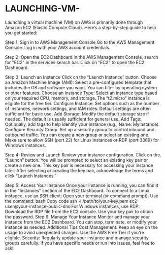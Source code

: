 # LAUNCHING-VM-
Launching a virtual machine (VM) on AWS is primarily done through Amazon EC2 (Elastic Compute Cloud). Here’s a step-by-step guide to help you get started:

Step 1: Sign in to AWS Management Console
Go to the AWS Management Console.
Log in with your AWS account credentials.


Step 2: Open the EC2 Dashboard
In the AWS Management Console, search for "EC2" in the services search bar.
Click on "EC2" to open the EC2 Dashboard.

Step 3: Launch an Instance
Click on the “Launch Instance” button.
Choose an Amazon Machine Image (AMI): Select a pre-configured template that includes the OS and software you want. You can filter by operating system or other features.
Choose an Instance Type: Select an instance type based on your required CPU, memory, and storage. The “t2.micro” instance is eligible for the free tier.
Configure Instance: Set options such as the number of instances, network settings, and IAM roles. Default settings are often sufficient for basic use.
Add Storage: Modify the default storage size if needed. The default is usually sufficient for general use.
Add Tags: Optionally, add tags to help identify your instance (e.g., Name: MyInstance).
Configure Security Group: Set up a security group to control inbound and outbound traffic. You can create a new group or select an existing one. Make sure to allow SSH (port 22) for Linux instances or RDP (port 3389) for Windows instances.


Step 4: Review and Launch
Review your instance configuration.
Click on the “Launch” button.
You will be prompted to select an existing key pair or create a new one. This key pair is necessary for accessing your instance later.
After selecting or creating the key pair, acknowledge the terms and click “Launch Instances.”


Step 5: Access Your Instance
Once your instance is running, you can find it in the “Instances” section of the EC2 Dashboard.
To connect to a Linux instance, use an SSH client:
Open your terminal (or command prompt).
Use the command:
bash
Copy code
ssh -i /path/to/your-key.pem ec2-user@your-instance-public-dns
For Windows instances, use RDP:
Download the RDP file from the EC2 console.
Use your key pair to obtain the password.
Step 6: Manage Your Instance
Monitor and manage your instance from the EC2 Dashboard.
You can stop, terminate, or modify your instance as needed.
Additional Tips
Cost Management: Keep an eye on the usage to avoid unexpected charges. Use the AWS Free Tier if you're eligible.
Security: Regularly update your instance and manage security groups carefully.
If you have specific needs or run into issues, feel free to ask!
